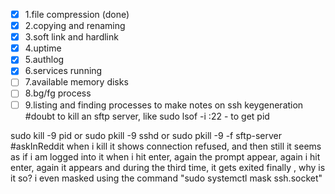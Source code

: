 - [x] 1.file compression (done)
- [x] 2.copying and renaming
- [x] 3.soft link and hardlink
- [x] 4.uptime
- [x] 5.authlog
- [x] 6.services running
- [ ] 7.available memory disks
- [ ] 8.bg/fg process
- [ ] 9.listing and finding processes
to make notes on ssh keygeneration
#doubt
to kill an sftp server, 
like sudo lsof -i :22 - to get pid

sudo kill -9 pid
or sudo pkill -9 sshd or sudo pkill -9 -f sftp-server
#askInReddit 
when i kill it shows connection refused, and then still it seems as if i am logged into it
when i hit enter, again the prompt appear, again i hit enter, again it appears and during the third time, it gets exited finally , why is it so?
i even masked using the command "sudo systemctl mask ssh.socket"

